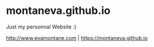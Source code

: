 # montaneva.github.io

Just my personnal Website :)

http://www.evamontane.com | https://montaneva.github.io
